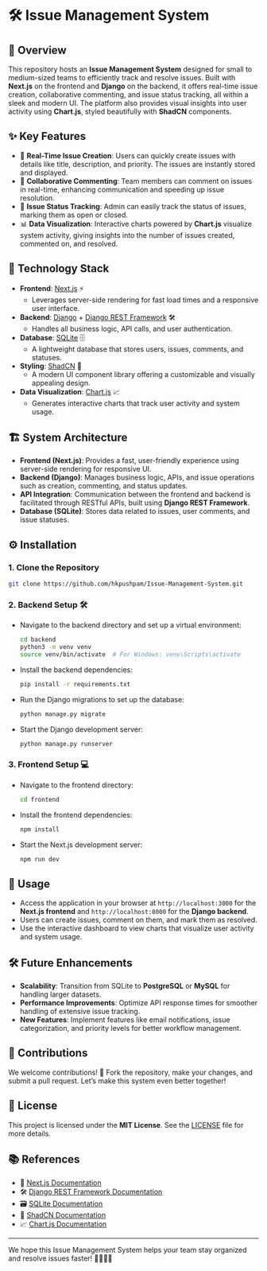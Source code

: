 # 🛠️ Issue Management System

## 📖 Overview

This repository hosts an **Issue Management System** designed for small to medium-sized teams to efficiently track and resolve issues. Built with **Next.js** on the frontend and **Django** on the backend, it offers real-time issue creation, collaborative commenting, and issue status tracking, all within a sleek and modern UI. The platform also provides visual insights into user activity using **Chart.js**, styled beautifully with **ShadCN** components.

## ✨ Key Features

- 📝 **Real-Time Issue Creation**: Users can quickly create issues with details like title, description, and priority. The issues are instantly stored and displayed.
- 💬 **Collaborative Commenting**: Team members can comment on issues in real-time, enhancing communication and speeding up issue resolution.
- 🔄 **Issue Status Tracking**: Admin can easily track the status of issues, marking them as open or closed.
- 📊 **Data Visualization**: Interactive charts powered by **Chart.js** visualize system activity, giving insights into the number of issues created, commented on, and resolved.

## 🔧 Technology Stack

- **Frontend**: [Next.js](https://nextjs.org/docs) ⚡
  - Leverages server-side rendering for fast load times and a responsive user interface.
- **Backend**: [Django](https://www.djangoproject.com) + [Django REST Framework](https://www.django-rest-framework.org) 🛠️
  - Handles all business logic, API calls, and user authentication.
- **Database**: [SQLite](https://www.sqlite.org/docs.html) 🗄️
  - A lightweight database that stores users, issues, comments, and statuses.
- **Styling**: [ShadCN](https://shadcn.dev) 🎨
  - A modern UI component library offering a customizable and visually appealing design.
- **Data Visualization**: [Chart.js](https://www.chartjs.org/docs/latest/) 📈
  - Generates interactive charts that track user activity and system usage.

## 🏗️ System Architecture

- **Frontend (Next.js)**: Provides a fast, user-friendly experience using server-side rendering for responsive UI.
- **Backend (Django)**: Manages business logic, APIs, and issue operations such as creation, commenting, and status updates.
- **API Integration**: Communication between the frontend and backend is facilitated through RESTful APIs, built using **Django REST Framework**.
- **Database (SQLite)**: Stores data related to issues, user comments, and issue statuses.

## ⚙️ Installation

### 1. **Clone the Repository**
   ```bash
   git clone https://github.com/hkpushpam/Issue-Management-System.git
   ```

### 2. **Backend Setup** 🛠️
   - Navigate to the backend directory and set up a virtual environment:
     ```bash
     cd backend
     python3 -m venv venv
     source venv/bin/activate  # For Windows: venv\Scripts\activate
     ```
   - Install the backend dependencies:
     ```bash
     pip install -r requirements.txt
     ```
   - Run the Django migrations to set up the database:
     ```bash
     python manage.py migrate
     ```
   - Start the Django development server:
     ```bash
     python manage.py runserver
     ```

### 3. **Frontend Setup** 💻
   - Navigate to the frontend directory:
     ```bash
     cd frontend
     ```
   - Install the frontend dependencies:
     ```bash
     npm install
     ```
   - Start the Next.js development server:
     ```bash
     npm run dev
     ```

## 🚀 Usage

- Access the application in your browser at `http://localhost:3000` for the **Next.js frontend** and `http://localhost:8000` for the **Django backend**.
- Users can create issues, comment on them, and mark them as resolved.
- Use the interactive dashboard to view charts that visualize user activity and system usage.

## 🛠️ Future Enhancements

- **Scalability**: Transition from SQLite to **PostgreSQL** or **MySQL** for handling larger datasets.
- **Performance Improvements**: Optimize API response times for smoother handling of extensive issue tracking.
- **New Features**: Implement features like email notifications, issue categorization, and priority levels for better workflow management.

## 🤝 Contributions

We welcome contributions! 🎉 Fork the repository, make your changes, and submit a pull request. Let’s make this system even better together!

## 📄 License

This project is licensed under the **MIT License**. See the [LICENSE](LICENSE) file for more details.

## 📚 References

- 📖 [Next.js Documentation](https://nextjs.org/docs)
- 🛠️ [Django REST Framework Documentation](https://www.django-rest-framework.org)
- 🗃️ [SQLite Documentation](https://www.sqlite.org/docs.html)
- 🎨 [ShadCN Documentation](https://shadcn.dev)
- 📈 [Chart.js Documentation](https://www.chartjs.org/docs/latest/)

---

We hope this Issue Management System helps your team stay organized and resolve issues faster! 👨‍💻👩‍💻
